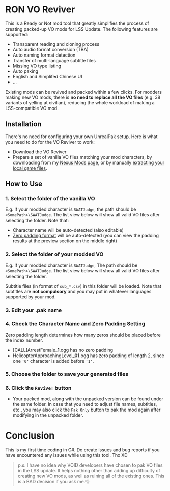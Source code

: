 # RON VO Reviver

This is a Ready or Not mod tool that greatly simplifies the process of creating packed-up VO mods for LSS Update. The following features are supported:

- Transparent reading and cloning process
- Auto audio format conversion (TBA)
- Auto naming format detection
- Transfer of multi-language subtitle files
- Missing VO type listing
- Auto paking
- English and Simplifed Chinese UI
- ...

Existing mods can be revived and packed within a few clicks. For modders making new VO mods, there is **no need to replace all the VO files** (e.g. 38 variants of yelling at civilian), reducing the whole workload of making a LSS-compatible VO mod.

## Installation

There's no need for configuring your own UnrealPak setup. Here is what you need to do for the VO Reviver to work:

- Download the VO Reviver
- Prepare a set of vanilla VO files matching your mod characters, by downloading from my [Nexus Mods page](https://www.nexusmods.com/readyornot/mods/6324?tab=files), or by manually [extracting your local game files](https://unofficial-modding-guide.com/posts/thebasics/#extracting-game-files).

## How to Use

### 1. Select the folder of the vanilla VO

E.g. if your modded character is `SWATJudge`, the path should be `<SomePath>\SWATJudge`. The list view below will show all valid VO files after selecting the folder. Note that:

- Character name will be auto-detected (also editable)
- [Zero padding format](#4-check-and-edit-the-character-name-and-other-settings) will be auto-detected (you can view the padding results at the preview section on the middle right)

### 2. Select the folder of your modded VO

E.g. if your modded character is `SWATJudge`, The path should be `<SomePath>\SWATJudge`. The list view below will show all valid VO files after selecting the folder.

Subtitle files (in format of `sub_*.csv`) in this folder will be loaded. Note that subtitles are **not compulsory** and you may put in whatever languages supported by your mod.

### 3. Edit your .pak name
### 4. Check the Character Name and Zero Padding Setting

Zero padding length determines how many zeros should be placed before the index number.

- \[CALL\]ArrestFemale_**1**.ogg has no zero padding
- HelicopterApproachingLevel_**01**.ogg has zero padding of length 2, since one `'0'` character is added before `'1'`.

### 5. Choose the folder to save your generated files
### 6. Click the `Revive!` button

- Your packed mod, along with the unpacked version can be found under the same folder. In case that you need to adjust file names, subtitles, etc., you may also click the `Pak Only` button to pak the mod again after modifying in the unpacked folder.

# Conclusion

This is my first time coding in C#. Do create issues and bug reports if you have encountered any issues while using this tool. Thx XD

>p.s. I have no idea why VOID developers have chosen to pak VO files in the LSS update. It helps nothing other than adding up difficulty of creating new VO mods, as well as ruining all of the existing ones. This is a BAD decision if you ask me.👎
